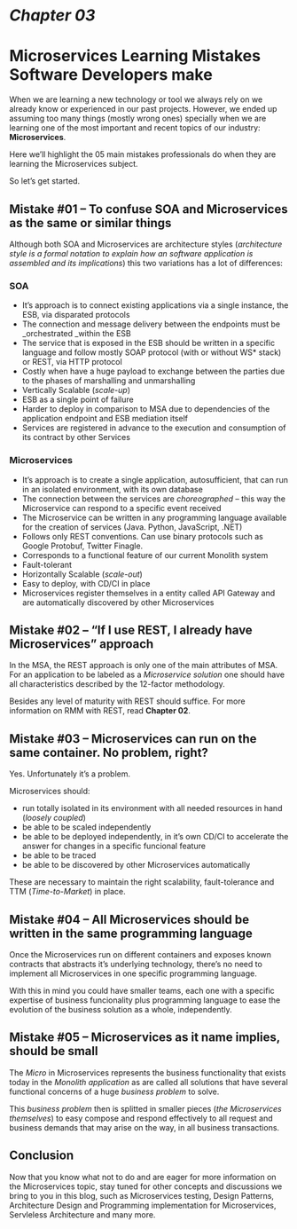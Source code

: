 # _Chapter 03_

# Microservices Learning Mistakes Software Developers make

When we are learning a new technology or tool we always rely on we already know or experienced in our past projects. However, we ended up assuming too many things \(mostly wrong ones\) specially when we are learning one of the most important and recent topics of our industry: **Microservices**.

Here we’ll highlight the 05 main mistakes professionals do when they are learning the Microservices subject.

So let’s get started.

## Mistake \#01 – To confuse SOA and Microservices as the same or similar things

Although both SOA and Microservices are architecture styles \(_architecture style is a formal notation to explain how an software application is assembled and its implications_\) this two variations has a lot of differences:

### SOA

* It’s approach is to connect existing applications via a single instance, the ESB, via disparated protocols
* The connection and message delivery between the endpoints must be \_orchestrated \_within the ESB
* The service that is exposed in the ESB should be written in a specific language and follow mostly SOAP protocol \(with or without WS\* stack\) or REST, via HTTP protocol
* Costly when have a huge payload to exchange between the parties due to the phases of marshalling and unmarshalling
* Vertically Scalable \(_scale-up_\)
* ESB as a single point of failure
* Harder to deploy in comparison to MSA due to dependencies of the application endpoint and ESB mediation itself
* Services are registered in advance to the execution and consumption of its contract by other Services

### Microservices

* It’s approach is to create a single application, autosufficient, that can run in an isolated environment, with its own database
* The connection between the services are _choreographed –_ this way the Microservice can respond to a specific event received
* The Microservice can be written in any programming language available for the creation of services \(Java. Python, JavaScript, .NET\)
* Follows only REST conventions. Can use binary protocols such as Google Protobuf, Twitter Finagle.
* Corresponds to a functional feature of our current Monolith system
* Fault-tolerant
* Horizontally Scalable \(_scale-out_\)
* Easy to deploy, with CD/CI in place
* Microservices register themselves in a entity called API Gateway and are automatically discovered by other Microservices

## Mistake \#02 – “If I use REST, I already have Microservices” approach

In the MSA, the REST approach is only one of the main attributes of MSA. For an application to be labeled as a _Microservice solution_ one should have all characteristics described by the 12-factor methodology.

Besides any level of maturity with REST should suffice. For more information on RMM with REST, read **Chapter 02**.

## Mistake \#03 – Microservices can run on the same container. No problem, right?

Yes. Unfortunately it’s a problem.

Microservices should:

* run totally isolated in its environment with all needed resources in hand \(_loosely coupled_\)
* be able to be scaled independently
* be able to be deployed independently, in it’s own CD/CI to accelerate the answer for changes in a specific funcional feature
* be able to be traced
* be able to be discovered by other Microservices automatically

These are necessary to maintain the right scalability, fault-tolerance and TTM \(_Time-to-Market_\) in place.

## Mistake \#04 – All Microservices should be written in the same programming language

Once the Microservices run on different containers and exposes known contracts that abstracts it’s underlying technology, there’s no need to implement all Microservices in one specific programming language.

With this in mind you could have smaller teams, each one with a specific expertise of business funcionality plus programming language to ease the evolution of the business solution as a whole, independently.

## Mistake \#05 – Microservices as it name implies, should be small

The _Micro_ in Microservices represents the business functionality that exists today in the _Monolith application_ as are called all solutions that have several functional concerns of a huge _business problem_ to solve.

This _business problem_ then is splitted in smaller pieces \(_the Microservices themselves_\) to easy compose and respond effectively to all request and business demands that may arise on the way, in all business transactions.

## Conclusion

Now that you know what not to do and are eager for more information on the Microservices topic, stay tuned for other concepts and discussions we bring to you in this blog, such as Microservices testing, Design Patterns, Architecture Design and Programming implementation for Microservices, Servleless Architecture and many more.

